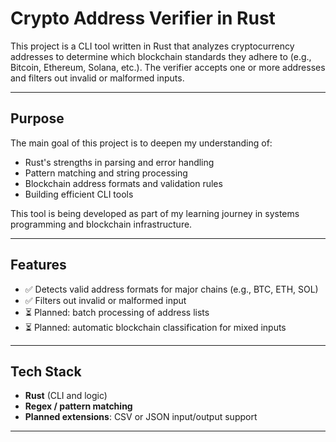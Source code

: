 #  Crypto Address Verifier in Rust

This project is a CLI tool written in Rust that analyzes cryptocurrency addresses to determine which blockchain standards they adhere to (e.g., Bitcoin, Ethereum, Solana, etc.). The verifier accepts one or more addresses and filters out invalid or malformed inputs.

---

##  Purpose

The main goal of this project is to deepen my understanding of:
- Rust's strengths in parsing and error handling
- Pattern matching and string processing
- Blockchain address formats and validation rules
- Building efficient CLI tools

This tool is being developed as part of my learning journey in systems programming and blockchain infrastructure.

---

##  Features

- ✅ Detects valid address formats for major chains (e.g., BTC, ETH, SOL)
- ✅ Filters out invalid or malformed input
- ⏳ Planned: batch processing of address lists
- ⏳ Planned: automatic blockchain classification for mixed inputs

---

##  Tech Stack

- **Rust** (CLI and logic)
- **Regex / pattern matching**
- **Planned extensions**: CSV or JSON input/output support

---
